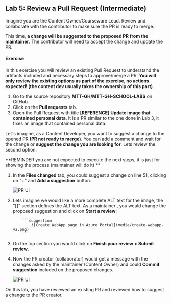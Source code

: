 
## Lab 5: Review a Pull Request (Intermediate)
Imagine you are the Content Owner/Courseware Lead. Review and collaborate with the contributor to make sure the PR is ready to merge.

This time, **a change will be suggested to the proposed PR from the maintainer**. The contributor will need to accept the change and update the PR.

#### Exercise

In this exercise you will review an existing Pull Request to understand the artifacts included and necessary steps to approve/merge a PR. **You will only review the existing options as part of the exercise, no actions expected! (the content dev usually takes the ownership of this part)**.

1. Go to the source repository **MTT-GH/MTT-GH-SCHOOL-LABS** on GitHub.
1. Click on the **Pull requests** tab.
1. Open the Pull Request with title **[REFERENCE] Update image that contained personal data**. It is a PR similar to the one done in Lab 3, it fixes an image that contained personal data.

Let´s imagine, as a Content Developer, you want to suggest a change to the opened PR **(PR not ready to merge)**. You can add a comment and wait for the change or **suggest the change you are looking for**. Lets review the second option.

**REMINDER you are not expected to execute the next steps, it is just for showing the process (maintainer will do it) **

1. In the **Files changed** tab, you could suggest a change on line 51, clicking on "+" and  **Add a suggestion** button.

    ![PR UI](media/PR-suggest-change.png)

1. Lets imagine we would like a more complete ALT text for the image, the "[]" section defines the ALT text. As a maintainer , you would change the proposed suggestion and click on **Start a review**:

    ```
        ```suggestion
            ![Create WebApp page in Azure Portal](media/create-webapp-v2.png)
        ```
    ```
1. On the top section you would click on **Finish your review > Submit review**. 
1. Now the PR creator (collaborator) would get a message with the changes asked by the maintainer (Content Owner) and could **Commit suggestion** included on the proposed changes.

    ![PR UI](media/PR-commit-suggestion.png)

On this lab, you have reviewed an existing PR and reviewed how to suggest a change to the PR creator.
